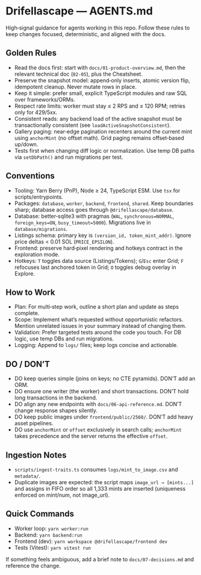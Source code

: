 # Drifellascape — AGENTS.md

High‑signal guidance for agents working in this repo. Follow these rules to keep changes focused, deterministic, and aligned with the docs.

## Golden Rules

- Read the docs first: start with `docs/01-product-overview.md`, then the relevant technical doc (`02-05`), plus the Cheatsheet.
- Preserve the snapshot model: append‑only inserts, atomic version flip, idempotent cleanup. Never mutate rows in place.
- Keep it simple: prefer small, explicit TypeScript modules and raw SQL over frameworks/ORMs.
- Respect rate limits: worker must stay ≤ 2 RPS and ≤ 120 RPM; retries only for 429/5xx.
- Consistent reads: any backend load of the active snapshot must be transactionally consistent (see `loadActiveSnapshotConsistent`).
- Gallery paging: near‑edge pagination recenters around the current mint using `anchorMint` (no offset math). Grid paging remains offset‑based up/down.
- Tests first when changing diff logic or normalization. Use temp DB paths via `setDbPath()` and run migrations per test.

## Conventions

- Tooling: Yarn Berry (PnP), Node ≥ 24, TypeScript ESM. Use `tsx` for scripts/entrypoints.
- Packages: `database`, `worker`, `backend`, `frontend`, `shared`. Keep boundaries sharp; database access goes through `@drifellascape/database`.
- Database: better‑sqlite3 with pragmas (`WAL`, `synchronous=NORMAL`, `foreign_keys=ON`, `busy_timeout=5000`). Migrations live in `database/migrations`.
- Listings schema: primary key is `(version_id, token_mint_addr)`. Ignore price deltas < 0.01 SOL (`PRICE_EPSILON`).
- Frontend: preserve hard‑pixel rendering and hotkeys contract in the exploration mode.
 - Hotkeys: `T` toggles data source (Listings/Tokens); `G`/`Esc` enter Grid; `F` refocuses last anchored token in Grid; `O` toggles debug overlay in Explore.

## How to Work

- Plan: For multi‑step work, outline a short plan and update as steps complete.
- Scope: Implement what’s requested without opportunistic refactors. Mention unrelated issues in your summary instead of changing them.
- Validation: Prefer targeted tests around the code you touch. For DB logic, use temp DBs and run migrations.
- Logging: Append to `logs/` files; keep logs concise and actionable.

## DO / DON’T

- DO keep queries simple (joins on keys; no CTE pyramids). DON’T add an ORM.
- DO ensure one writer (the worker) and short transactions. DON’T hold long transactions in the backend.
- DO align any new endpoints with `docs/06-api-reference.md`. DON’T change response shapes silently.
- DO keep public images under `frontend/public/2560/`. DON’T add heavy asset pipelines.
 - DO use `anchorMint` or `offset` exclusively in search calls; `anchorMint` takes precedence and the server returns the effective `offset`.

## Ingestion Notes

- `scripts/ingest-traits.ts` consumes `logs/mint_to_image.csv` and `metadata/`.
- Duplicate images are expected: the script maps `image_url → [mints...]` and assigns in FIFO order so all 1,333 mints are inserted (uniqueness enforced on mint/num, not image_url).

## Quick Commands

- Worker loop: `yarn worker:run`
- Backend: `yarn backend:run`
- Frontend (dev): `yarn workspace @drifellascape/frontend dev`
- Tests (Vitest): `yarn vitest run`

If something feels ambiguous, add a brief note to `docs/07-decisions.md` and reference the change.
